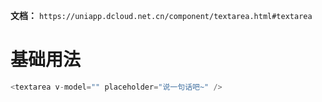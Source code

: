**文档：** `https://uniapp.dcloud.net.cn/component/textarea.html#textarea`

# 基础用法
  ```js
  <textarea v-model="" placeholder="说一句话吧~" />
  ```